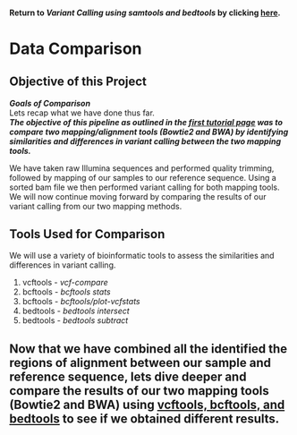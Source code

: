 #### Return to *Variant Calling using samtools and bedtools* by clicking [here](https://github.com/rszymkiewicz/Comparison_of_Mappers/blob/master/11_Variant_Calling_Samtools_Bcftools.md).  

# Data Comparison  

## Objective of this Project  
***Goals of Comparison***  
Lets recap what we have done thus far.  
***The objective of this pipeline as outlined in the [first tutorial page](https://github.com/rszymkiewicz/Comparison_of_Mappers/blob/master/1_Overview_of_Project.md) was to compare two mapping/alignment tools (Bowtie2 and BWA) by identifying similarities and differences in variant calling between the two mapping tools.***  

We have taken raw Illumina sequences and performed quality trimming, followed by mapping of our samples to our reference sequence. Using a sorted bam file we then performed variant calling for both mapping tools. We will now continue moving forward by comparing the results of our variant calling from our two mapping methods.  

## Tools Used for Comparison  
We will use a variety of bioinformatic tools to assess the similarities and differences in variant calling.  
1. vcftools - *vcf-compare*  
2. bcftools - *bcftools stats*  
3. bcftools - *bcftools/plot-vcfstats*  
4. bedtools - *bedtools intersect*  
5. bedtools - *bedtools subtract*  

## Now that we have combined all the identified the regions of alignment between our sample and reference sequence, lets dive deeper and compare the results of our two mapping tools (Bowtie2 and BWA) using [vcftools, bcftools, and bedtools](https://github.com/rszymkiewicz/Comparison_of_Mappers/blob/master/13_Comparison_vcftools_bedtools.md) to see if we obtained different results.  
